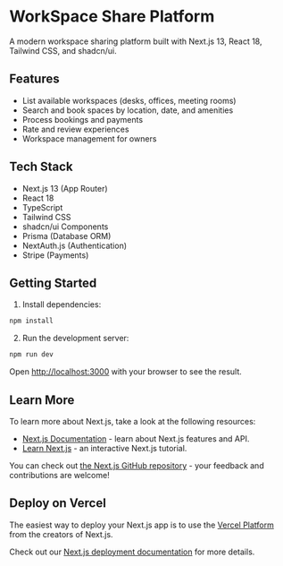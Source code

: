 # WorkSpace Share Platform

A modern workspace sharing platform built with Next.js 13, React 18, Tailwind CSS, and shadcn/ui.

## Features

- List available workspaces (desks, offices, meeting rooms)
- Search and book spaces by location, date, and amenities
- Process bookings and payments
- Rate and review experiences
- Workspace management for owners

## Tech Stack

- Next.js 13 (App Router)
- React 18
- TypeScript
- Tailwind CSS
- shadcn/ui Components
- Prisma (Database ORM)
- NextAuth.js (Authentication)
- Stripe (Payments)

## Getting Started

1. Install dependencies:
```bash
npm install
```

2. Run the development server:
```bash
npm run dev
```

Open [http://localhost:3000](http://localhost:3000) with your browser to see the result.

## Learn More

To learn more about Next.js, take a look at the following resources:

- [Next.js Documentation](https://nextjs.org/docs) - learn about Next.js features and API.
- [Learn Next.js](https://nextjs.org/learn) - an interactive Next.js tutorial.

You can check out [the Next.js GitHub repository](https://github.com/vercel/next.js) - your feedback and contributions are welcome!

## Deploy on Vercel

The easiest way to deploy your Next.js app is to use the [Vercel Platform](https://vercel.com/new?utm_medium=default-template&filter=next.js&utm_source=create-next-app&utm_campaign=create-next-app-readme) from the creators of Next.js.

Check out our [Next.js deployment documentation](https://nextjs.org/docs/app/building-your-application/deploying) for more details.
